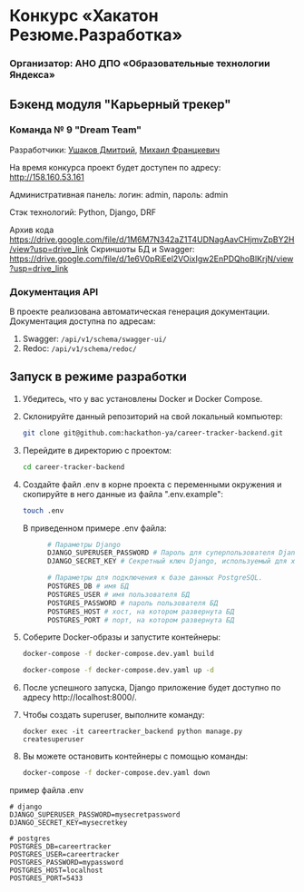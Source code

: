 # **Конкурс «Хакатон Резюме.Разработка»**

### Организатор: АНО ДПО «Образовательные технологии Яндекса»

## Бэкенд модуля "Карьерный трекер"

### Команда № 9 "Dream Team"

Разработчики: [Ушаков Дмитрий](https://github.com/Voyager1744), [Михаил Францкевич](https://github.com/OGURETS13)

На время конкурса проект будет доступен по адресу: http://158.160.53.161

Административная панель: логин: admin, пароль: admin

Стэк технологий: Python, Django, DRF

Архив кода https://drive.google.com/file/d/1M6M7N342aZ1T4UDNagAavCHjmvZpBY2H/view?usp=drive_link
Скриншоты БД и Swagger: https://drive.google.com/file/d/1e6V0pRiEel2VOixIgw2EnPDQhoBlKrjN/view?usp=drive_link

### Документация API
В проекте реализована автоматическая генерация документации. Документация доступна по адресам:
1) Swagger: `/api/v1/schema/swagger-ui/`
2) Redoc: `/api/v1/schema/redoc/`


## Запуск в режиме разработки

1. Убедитесь, что у вас установлены Docker и Docker Compose.

2. Склонируйте данный репозиторий на свой локальный компьютер:

   ```bash
   git clone git@github.com:hackathon-ya/career-tracker-backend.git
   ```

3. Перейдите в директорию с проектом:
   ```bash
   cd career-tracker-backend
   ```
   
4. Создайте файл .env в корне проекта с переменными окружения
   и скопируйте в него данные из файла ".env.example":

   ```bash
   touch .env
   ```
   В приведенном примере .env файла:

   ```bash
         # Параметры Django
         DJANGO_SUPERUSER_PASSWORD # Пароль для суперпользователя Django, который будет создан при инициализации приложения.
         DJANGO_SECRET_KEY # Секретный ключ Django, используемый для хэширования паролей, создания токенов и других целей безопасности.

         # Параметры для подключения к базе данных PostgreSQL.
         POSTGRES_DB # имя БД
         POSTGRES_USER # имя пользователя БД
         POSTGRES_PASSWORD # пароль пользователя БД
         POSTGRES_HOST # хост, на котором развернута БД
         POSTGRES_PORT # порт, на котором развернута БД
      ```
5. Соберите Docker-образы и запустите контейнеры:

   ```bash
   docker-compose -f docker-compose.dev.yaml build
   ```

   ```bash
   docker-compose -f docker-compose.dev.yaml up -d
   ```
6. После успешного запуска, Django приложение будет
доступно по адресу http://localhost:8000/.

7. Чтобы создать superuser, выполните команду:
   ```
   docker exec -it careertracker_backend python manage.py createsuperuser
   ```
8. Вы можете остановить контейнеры с помощью команды:

   ```bash
   docker-compose -f docker-compose.dev.yaml down
   ```

пример файла .env

```
# django
DJANGO_SUPERUSER_PASSWORD=mysecretpassword
DJANGO_SECRET_KEY=mysecretkey

# postgres
POSTGRES_DB=careertracker
POSTGRES_USER=careertracker
POSTGRES_PASSWORD=mypassword
POSTGRES_HOST=localhost
POSTGRES_PORT=5433
```
